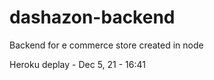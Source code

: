# dashazon-backend

Backend for e commerce store created in node

Heroku deplay - Dec 5, 21 - 16:41

